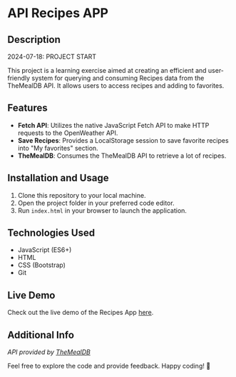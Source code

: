 # API Recipes APP

## Description

2024-07-18: PROJECT START

This project is a learning exercise aimed at creating an efficient and user-friendly system for querying and consuming Recipes data from the TheMealDB API. It allows users to access recipes and adding to favorites.

## Features

- **Fetch API**: Utilizes the native JavaScript Fetch API to make HTTP requests to the OpenWeather API.
- **Save Recipes**: Provides a LocalStorage session to save favorite recipes into "My favorites" section.
- **TheMealDB**: Consumes the TheMealDB API to retrieve a lot of recipes.

## Installation and Usage

1. Clone this repository to your local machine.
2. Open the project folder in your preferred code editor.
3. Run `index.html` in your browser to launch the application.

## Technologies Used

- JavaScript (ES6+)
- HTML
- CSS (Bootstrap)
- Git

## Live Demo

Check out the live demo of the Recipes App [here](https://arturohdzg.github.io/JS-API-Recipes-App/).

## Additional Info

_API provided by [TheMealDB](https://www.themealdb.com/)_

Feel free to explore the code and provide feedback. Happy coding! 🚀

